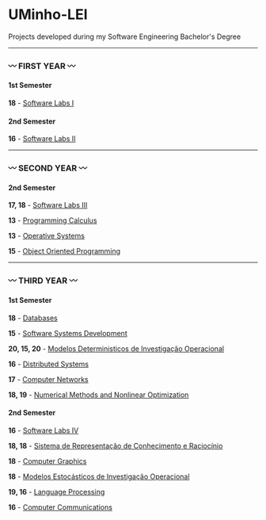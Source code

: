 # UMinho-LEI
Projects developed during my Software Engineering Bachelor's Degree

***
### :wavy_dash: FIRST YEAR :wavy_dash:

#### 1st Semester 
**18** - [Software Labs I]()

#### 2nd Semester 
**16** - [Software Labs II]()

***

### :wavy_dash: SECOND YEAR :wavy_dash:

#### 2nd Semester 
**17, 18** - [Software Labs III]()

**13** - [Programming Calculus]()

**13** - [Operative Systems]()

**15** - [Object Oriented Programming]()

***

### :wavy_dash: THIRD YEAR :wavy_dash:

#### 1st Semester 
**18** - [Databases]()

**15** - [Software Systems Development]()

**20, 15, 20** - [Modelos Deterministicos de Investigação Operacional]()

**16** - [Distributed Systems]()

**17** - [Computer Networks]()

**18, 19** - [Numerical Methods and Nonlinear Optimization]()

#### 2nd Semester 
**16** - [Software Labs IV]()

**18, 18** - [Sistema de Representação de Conhecimento e Raciocínio]()

**18** - [Computer Graphics]()

**18** - [Modelos Estocásticos de Investigação Operacional]()

**19, 16** - [Language Processing]()

**16** - [Computer Communications]()
